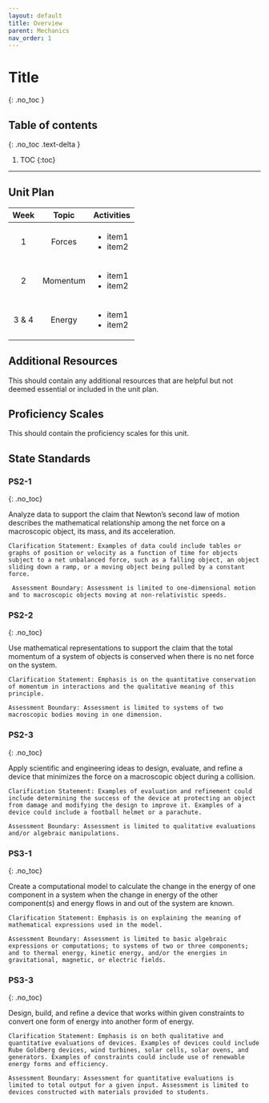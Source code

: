 ```yaml
---
layout: default
title: Overview
parent: Mechanics
nav_order: 1
---
```


# Title
{: .no_toc }

<!-- table of contents for the page -->
## Table of contents
{: .no_toc .text-delta }

1. TOC
{:toc}

---

## Unit Plan

| Week | Topic | Activities |
| :--: | :---: | :--------- |
| 1 | Forces | <ul><li>item1</li><li>item2</li></ul> |
| 2 | Momentum | <ul><li>item1</li><li>item2</li></ul> |
| 3 & 4 | Energy | <ul><li>item1</li><li>item2</li></ul> |

## Additional Resources
This should contain any additional resources that are helpful but not deemed essential or included in the unit plan.

## Proficiency Scales
This should contain the proficiency scales for this unit.

## State Standards
### PS2-1
{: .no_toc}

Analyze data to support the claim that Newton’s second law of motion describes the mathematical relationship among the net force on a macroscopic object, its mass, and its acceleration.

    Clarification Statement: Examples of data could include tables or graphs of position or velocity as a function of time for objects subject to a net unbalanced force, such as a falling object, an object sliding down a ramp, or a moving object being pulled by a constant force.

     Assessment Boundary: Assessment is limited to one-dimensional motion and to macroscopic objects moving at non-relativistic speeds.

### PS2-2
{: .no_toc}

Use mathematical representations to support the claim that the total momentum of a system of objects is
conserved when there is no net force on the system.

    Clarification Statement: Emphasis is on the quantitative conservation of momentum in interactions and the qualitative meaning of this principle.

    Assessment Boundary: Assessment is limited to systems of two macroscopic bodies moving in one dimension.

### PS2-3
{: .no_toc}

Apply scientific and engineering ideas to design, evaluate, and refine a device that minimizes the force on a
macroscopic object during a collision.

    Clarification Statement: Examples of evaluation and refinement could include determining the success of the device at protecting an object from damage and modifying the design to improve it. Examples of a device could include a football helmet or a parachute.

    Assessment Boundary: Assessment is limited to qualitative evaluations and/or algebraic manipulations.


### PS3-1
{: .no_toc}

Create a computational model to calculate the change in the energy of one component in a system when the change in energy of the other component(s) and energy flows in and out of the system are known.

    Clarification Statement: Emphasis is on explaining the meaning of mathematical expressions used in the model.

    Assessment Boundary: Assessment is limited to basic algebraic expressions or computations; to systems of two or three components; and to thermal energy, kinetic energy, and/or the energies in gravitational, magnetic, or electric fields.

### PS3-3
{: .no_toc}

Design, build, and refine a device that works within given constraints to convert one form of energy into another form of energy.

    Clarification Statement: Emphasis is on both qualitative and quantitative evaluations of devices. Examples of devices could include Rube Goldberg devices, wind turbines, solar cells, solar ovens, and generators. Examples of constraints could include use of renewable energy forms and efficiency.

    Assessment Boundary: Assessment for quantitative evaluations is limited to total output for a given input. Assessment is limited to devices constructed with materials provided to students.



